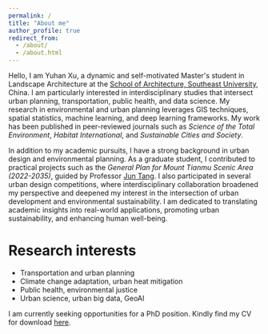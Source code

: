 ```yaml
---
permalink: /
title: "About me"
author_profile: true
redirect_from: 
  - /about/
  - /about.html
---
```


Hello, I am Yuhan Xu, a dynamic and self-motivated Master's student in Landscape Architecture at the [School of Architecture, Southeast University](https://arch.seu.edu.cn/jz_en/main.psp), China. I am particularly interested in interdisciplinary studies that intersect urban planning, transportation, public health, and data science. My research in environmental and urban planning leverages GIS techniques, spatial statistics, machine learning, and deep learning frameworks. My work has been published in peer-reviewed journals such as *Science of the Total Environment*, *Habitat International*, and *Sustainable Cities and Society*. 

In addition to my academic pursuits, I have a strong background in urban design and environmental planning. As a graduate student, I contributed to practical projects such as the *General Plan for Mount Tianmu Scenic Area (2022-2035)*, guided by Professor [Jun Tang](https://arch.seu.edu.cn/jz_en/2019/1116/c41171a410236/page.htm). I also participated in several urban design competitions, where interdisciplinary collaboration broadened my perspective and deepened my interest in the intersection of urban development and environmental sustainability. I am dedicated to translating academic insights into real-world applications, promoting urban sustainability, and enhancing human well-being.

Research interests
======
* Transportation and urban planning
* Climate change adaptation, urban heat mitigation
* Public health, environmental justice
* Urban science, urban big data, GeoAI

I am currently seeking opportunities for a PhD position. Kindly find my CV for download [here](http://sealxuyh.github.io/files/Yuhan_XU_CV_2024-December.pdf).
